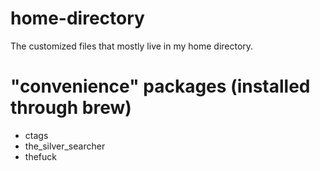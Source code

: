 # home-directory

The customized files that mostly live in my home directory.

# "convenience" packages (installed through brew)
- ctags
- the_silver_searcher
- thefuck
